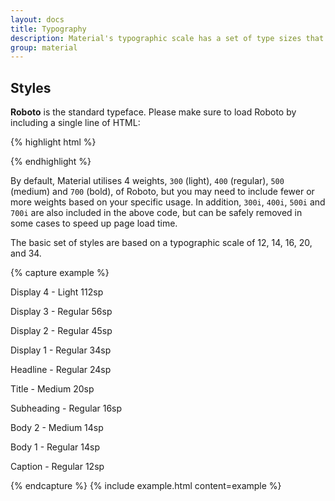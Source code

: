 ```yaml
---
layout: docs
title: Typography
description: Material's typographic scale has a set of type sizes that balances content density and reading comfort under typical usage conditions.
group: material
---
```


## Styles

**Roboto** is the standard typeface. Please make sure to load Roboto by including a single line of HTML:

{% highlight html %}
<link href="{{ site.cdn.md_font }}" rel="stylesheet">
{% endhighlight %}

By default, Material utilises 4 weights, `300` (light), `400` (regular), `500` (medium) and `700` (bold), of Roboto, but you may need to include fewer or more weights based on your specific usage. In addition, `300i`, `400i`, `500i` and `700i` are also included in the above code, but can be safely removed in some cases to speed up page load time.

The basic set of styles are based on a typographic scale of 12, 14, 16, 20, and 34.

{% capture example %}
<p class="typography-display-4">Display 4 - Light 112sp</p>
<p class="typography-display-3">Display 3 - Regular 56sp</p>
<p class="typography-display-2">Display 2 - Regular 45sp</p>
<p class="typography-display-1">Display 1 - Regular 34sp</p>
<p class="typography-headline">Headline - Regular 24sp</p>
<p class="typography-title">Title - Medium 20sp</p>
<p class="typography-subheading">Subheading - Regular 16sp</p>
<p class="typography-body-2">Body 2 - Medium 14sp</p>
<p class="typography-body-1">Body 1 - Regular 14sp</p>
<p class="typography-caption">Caption - Regular 12sp</p>
{% endcapture %}
{% include example.html content=example %}
